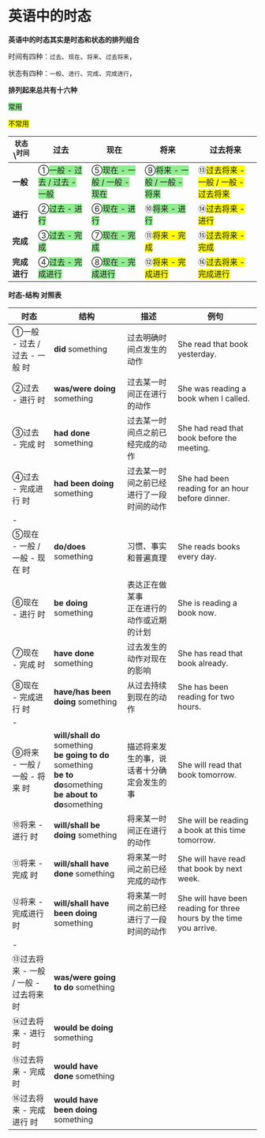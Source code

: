 # 英语中的时态

**英语中的时态其实是时态和状态的排列组合**

时间有四种：`过去`、`现在`、`将来`、`过去将来`，

状态有四种：`一般`、`进行`、`完成`、`完成进行`，

**排列起来总共有十六种**

<span style="background-color:lightgreen;">常用</span>

<span style="background-color:yellow;">不常用</span>

|<sub>状态</sub>\\<sup>时间</sup>	|过去																									|现在																									|将来																									|过去将来																									|
|-											|-																										|-																										|-																										|-																											|
|**一般**									|①<span style="background-color:lightgreen;">一般 - 过去 / 过去 - 一般</span>	|⑤<span style="background-color:lightgreen;">现在 - 一般	/ 一般 - 现在</span>	|⑨<span style="background-color:lightgreen;">将来 - 一般	/ 一般 - 将来</span>	|⑬<span style="background-color:yellow;">过去将来 - 一般	/ 一般 - 过去将来</span>	|
|**进行**									|②<span style="background-color:lightgreen;">过去 - 进行</span>						|⑥<span style="background-color:lightgreen;">现在 - 进行</span>						|⑩<span style="background-color:lightgreen;">将来 - 进行</span>						|⑭<span style="background-color:yellow;">过去将来 - 进行</span>							|
|**完成**									|③<span style="background-color:lightgreen;">过去 - 完成</span>						|⑦<span style="background-color:lightgreen;">现在 - 完成</span>						|⑪<span style="background-color:yellow;">将来 - 完成</span>							|⑮<span style="background-color:yellow;">过去将来 - 完成</span>							|
|**完成进行**								|④<span style="background-color:lightgreen;">过去 - 完成进行</span>					|⑧<span style="background-color:lightgreen;">现在 - 完成进行</span>					|⑫<span style="background-color:yellow;">将来 - 完成进行</span>						|⑯<span style="background-color:yellow;">过去将来 - 完成进行</span>						|


**时态-结构 对照表**

|时态											|结构																																						|描述												|例句																						|
|-												|-																																							|-													|-																							|
|①一般 - 过去 / 过去 - 一般 时			|**did** something																																	|过去明确时间点发生的动作						|She read that book yesterday.													|
|②过去 - 进行 时							|**was/were doing** something																														|过去某一时间正在进行的动作						|She was reading a book when I called.											|
|③过去 - 完成 时							|**had done** something																																|过去某一时间点之前已经完成的动作				|She had read that book before the meeting.									|
|④过去 - 完成进行 时						|**had been doing** something																														|过去某一时间之前已经进行了一段时间的动作		|She had been reading for an hour before dinner.							|
|-												|																																							|													|																							|
|⑤现在 - 一般 / 一般 - 现在 时			|**do/does** something																																|习惯、事实和普遍真理								|She reads books every day.														|
|⑥现在 - 进行 时							|**be doing** something																																|表达正在做某事<br>正在进行的动作或近期的计划	|She is reading a book now.														|
|⑦现在 - 完成 时							|**have done** something																															|过去发生的动作对现在的影响						|She has read that book already.													|
|⑧现在 - 完成进 行 时						|**have/has been doing** something																												|从过去持续到现在的动作							|She has been reading for two hours.											|
|-												|																																							|													|																							|
|⑨将来 - 一般 / 一般 - 将来 时			|**will/shall do** something<br>**be going to do** something<br>**be to do**something<br>**be about to do**something	|描述将来发生的事，说话者十分确定会发生的事	|She will read that book tomorrow.												|
|⑩将来 - 进行 时							|**will/shall be doing** something																												|将来某一时间正在进行的动作						|She will be reading a book at this time tomorrow.							|
|⑪将来 - 完成 时							|**will/shall have done** something																												|将来某一时间之前已经完成的动作					|She will have read that book by next week.									|
|⑫将来 - 完成进行 时						|**will/shall have been doing** something																										|将来某一时间之前已经进行了一段时间的动作		|She will have been reading for three hours by the time you arrive.	|
|-												|																																							|													|																							|
|⑬过去将来 - 一般 / 一般 - 过去将来 时	|**was/were going to do** something																												|													|																							|
|⑭过去将来 - 进行 时						|**would be doing** something																														|													|																							|
|⑮过去将来 - 完成 时						|**would have done** something																													|													|																							|
|⑯过去将来 - 完成进行 时					|**would have been doing** something																												|													|																							|

